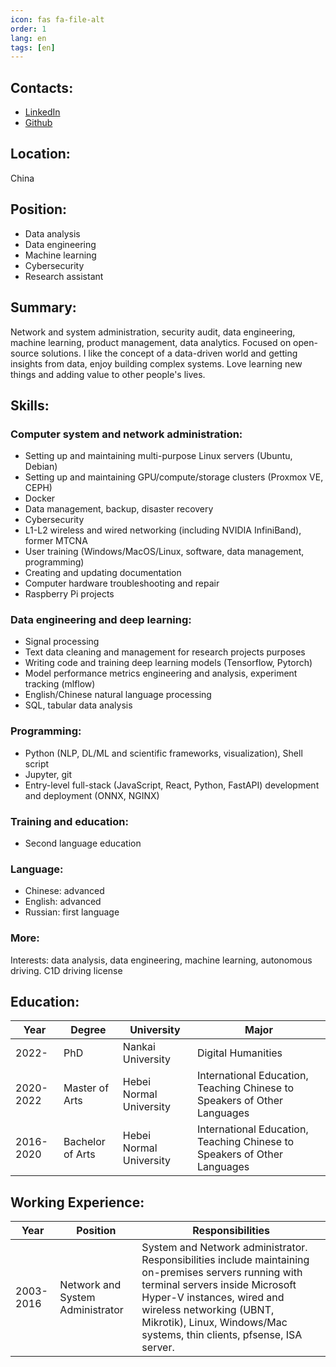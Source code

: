 ```yaml
---
icon: fas fa-file-alt
order: 1
lang: en
tags: [en]
---
```


## Contacts:

- [LinkedIn](https://linkedin.com/in/aleksandrvm)
- [Github](https://github.com/placebeyondtheclouds)

## Location:

China

## Position:

- Data analysis
- Data engineering
- Machine learning
- Cybersecurity
- Research assistant

## Summary:

Network and system administration, security audit, data engineering, machine learning, product management, data analytics. Focused on open-source solutions. I like the concept of a data-driven world and getting insights from data, enjoy building complex systems. Love learning new things and adding value to other people's lives.

## Skills:

### Computer system and network administration:

- Setting up and maintaining multi-purpose Linux servers (Ubuntu, Debian)
- Setting up and maintaining GPU/compute/storage clusters (Proxmox VE, CEPH)
- Docker
- Data management, backup, disaster recovery
- Cybersecurity
- L1-L2 wireless and wired networking (including NVIDIA InfiniBand), former MTCNA
- User training (Windows/MacOS/Linux, software, data management, programming)
- Creating and updating documentation
- Computer hardware troubleshooting and repair
- Raspberry Pi projects

### Data engineering and deep learning:

- Signal processing
- Text data cleaning and management for research projects purposes
- Writing code and training deep learning models (Tensorflow, Pytorch)
- Model performance metrics engineering and analysis, experiment tracking (mlflow)
- English/Chinese natural language processing
- SQL, tabular data analysis

### Programming:

- Python (NLP, DL/ML and scientific frameworks, visualization), Shell script
- Jupyter, git
- Entry-level full-stack (JavaScript, React, Python, FastAPI) development and deployment (ONNX, NGINX)

### Training and education:

- Second language education

### Language:

- Chinese: advanced
- English: advanced
- Russian: first language

### More:

Interests: data analysis, data engineering, machine learning, autonomous driving. C1D driving license

## Education:

| Year      | Degree           | University              | Major                                                                    |
| --------- | ---------------- | ----------------------- | ------------------------------------------------------------------------ |
| 2022-     | PhD              | Nankai University       | Digital Humanities                                                       |
| 2020-2022 | Master of Arts   | Hebei Normal University | International Education, Teaching Chinese to Speakers of Other Languages |
| 2016-2020 | Bachelor of Arts | Hebei Normal University | International Education, Teaching Chinese to Speakers of Other Languages |

## Working Experience:

| Year      | Position                         | Responsibilities                                                                                                                                                                                                                                                            |
| --------- | -------------------------------- | --------------------------------------------------------------------------------------------------------------------------------------------------------------------------------------------------------------------------------------------------------------------------- |
| 2003-2016 | Network and System Administrator | System and Network administrator. Responsibilities include maintaining on-premises servers running with terminal servers inside Microsoft Hyper-V instances, wired and wireless networking (UBNT, Mikrotik), Linux, Windows/Mac systems, thin clients, pfsense, ISA server. |
